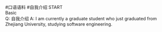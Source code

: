 #口语语料 #自我介绍
START  
Basic  
Q: 自我介绍
A: I am currently a graduate student who just graduated from Zhejiang University, studying software engineering.